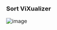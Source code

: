 ### Sort ViXualizer

![image](https://github.com/Carlos-Reiss/sort-vixualizer/assets/54441989/29a161e9-7f0d-4760-99ee-249e548051ed)
